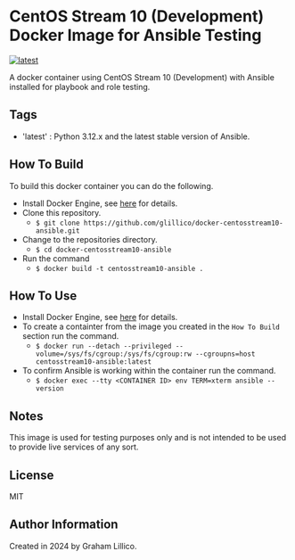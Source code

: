 # CentOS Stream 10 (Development) Docker Image for Ansible Testing

[![latest](https://github.com/glillico/docker-centosstream10-ansible/workflows/latest/badge.svg)](https://github.com/glillico/docker-centosstream10-ansible/actions?query=workflow%3Alatest)

A docker container using CentOS Stream 10 (Development) with Ansible installed for playbook and role testing.

## Tags

  - 'latest'  : Python 3.12.x and the latest stable version of Ansible.

## How To Build

To build this docker container you can do the following.

  - Install Docker Engine, see [here](https://docs.docker.com/engine/install/) for details.
  - Clone this repository.
    - `$ git clone https://github.com/glillico/docker-centosstream10-ansible.git`
  - Change to the repositories directory.
    - `$ cd docker-centosstream10-ansible`
  - Run the command
    - `$ docker build -t centosstream10-ansible .`

## How To Use

  - Install Docker Engine, see [here](https://docs.docker.com/engine/install/) for details.
  - To create a containter from the image you created in the `How To Build` section run the command.
    - `$ docker run --detach --privileged --volume=/sys/fs/cgroup:/sys/fs/cgroup:rw --cgroupns=host centosstream10-ansible:latest`
  - To confirm Ansible is working within the container run the command.
    - `$ docker exec --tty <CONTAINER ID> env TERM=xterm ansible --version`

## Notes

This image is used for testing purposes only and is not intended to be used to provide live services of any sort.

## License

MIT

## Author Information

Created in 2024 by Graham Lillico.
